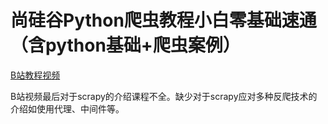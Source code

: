 # 尚硅谷Python爬虫教程小白零基础速通（含python基础+爬虫案例）

[B站教程视频](https://www.bilibili.com/video/BV1Db4y1m7Ho/?spm_id_from=333.337.search-card.all.click&vd_source=05c4f0b8601a487f835dda00e7ffa4ca)


B站视频最后对于scrapy的介绍课程不全。缺少对于scrapy应对多种反爬技术的介绍如使用代理、中间件等。